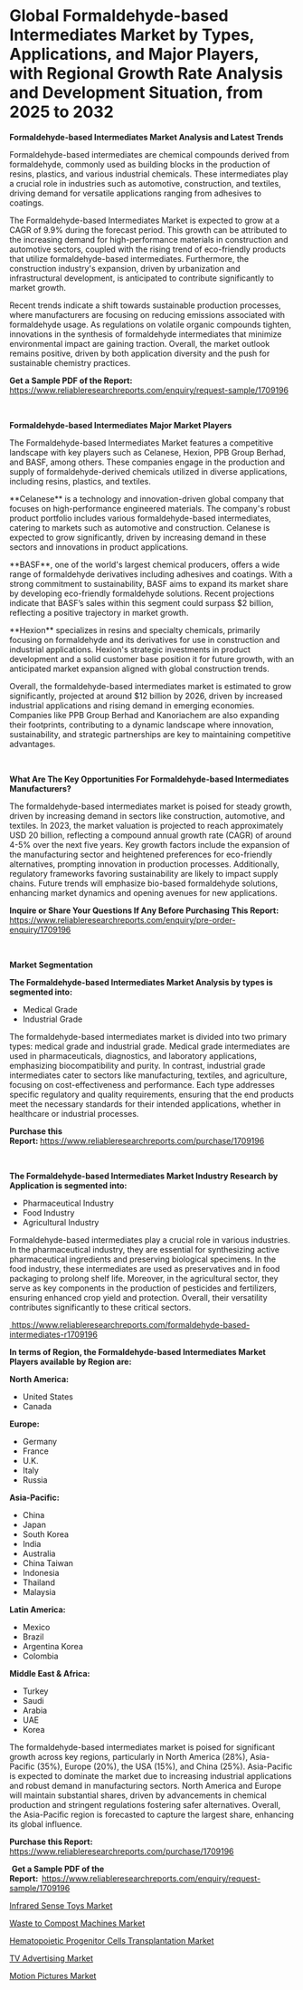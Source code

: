<p><h1>Global Formaldehyde-based Intermediates Market by Types, Applications, and Major Players, with Regional Growth Rate Analysis and Development Situation, from 2025 to 2032</h1></p><p><strong>Formaldehyde-based Intermediates Market Analysis and Latest Trends</strong></p>
<p><p>Formaldehyde-based intermediates are chemical compounds derived from formaldehyde, commonly used as building blocks in the production of resins, plastics, and various industrial chemicals. These intermediates play a crucial role in industries such as automotive, construction, and textiles, driving demand for versatile applications ranging from adhesives to coatings.</p><p>The Formaldehyde-based Intermediates Market is expected to grow at a CAGR of 9.9% during the forecast period. This growth can be attributed to the increasing demand for high-performance materials in construction and automotive sectors, coupled with the rising trend of eco-friendly products that utilize formaldehyde-based intermediates. Furthermore, the construction industry's expansion, driven by urbanization and infrastructural development, is anticipated to contribute significantly to market growth.</p><p>Recent trends indicate a shift towards sustainable production processes, where manufacturers are focusing on reducing emissions associated with formaldehyde usage. As regulations on volatile organic compounds tighten, innovations in the synthesis of formaldehyde intermediates that minimize environmental impact are gaining traction. Overall, the market outlook remains positive, driven by both application diversity and the push for sustainable chemistry practices.</p></p>
<p><strong>Get a Sample PDF of the Report:&nbsp;</strong> <a href="https://www.reliableresearchreports.com/enquiry/request-sample/1709196?utm_campaign=34&utm_medium=2&utm_source=Github&utm_content=ia&utm_term=27032025&utm_id=formaldehyde-based-intermediates">https://www.reliableresearchreports.com/enquiry/request-sample/1709196</a></p>
<p>&nbsp;</p>
<p><strong>Formaldehyde-based Intermediates Major Market Players</strong></p>
<p><p>The Formaldehyde-based Intermediates Market features a competitive landscape with key players such as Celanese, Hexion, PPB Group Berhad, and BASF, among others. These companies engage in the production and supply of formaldehyde-derived chemicals utilized in diverse applications, including resins, plastics, and textiles.</p><p>**Celanese** is a technology and innovation-driven global company that focuses on high-performance engineered materials. The company's robust product portfolio includes various formaldehyde-based intermediates, catering to markets such as automotive and construction. Celanese is expected to grow significantly, driven by increasing demand in these sectors and innovations in product applications.</p><p>**BASF**, one of the world's largest chemical producers, offers a wide range of formaldehyde derivatives including adhesives and coatings. With a strong commitment to sustainability, BASF aims to expand its market share by developing eco-friendly formaldehyde solutions. Recent projections indicate that BASF’s sales within this segment could surpass $2 billion, reflecting a positive trajectory in market growth.</p><p>**Hexion** specializes in resins and specialty chemicals, primarily focusing on formaldehyde and its derivatives for use in construction and industrial applications. Hexion's strategic investments in product development and a solid customer base position it for future growth, with an anticipated market expansion aligned with global construction trends.</p><p>Overall, the formaldehyde-based intermediates market is estimated to grow significantly, projected at around $12 billion by 2026, driven by increased industrial applications and rising demand in emerging economies. Companies like PPB Group Berhad and Kanoriachem are also expanding their footprints, contributing to a dynamic landscape where innovation, sustainability, and strategic partnerships are key to maintaining competitive advantages.</p></p>
<p>&nbsp;</p>
<p><strong>What Are The Key Opportunities For Formaldehyde-based Intermediates Manufacturers?</strong></p>
<p><p>The formaldehyde-based intermediates market is poised for steady growth, driven by increasing demand in sectors like construction, automotive, and textiles. In 2023, the market valuation is projected to reach approximately USD 20 billion, reflecting a compound annual growth rate (CAGR) of around 4-5% over the next five years. Key growth factors include the expansion of the manufacturing sector and heightened preferences for eco-friendly alternatives, prompting innovation in production processes. Additionally, regulatory frameworks favoring sustainability are likely to impact supply chains. Future trends will emphasize bio-based formaldehyde solutions, enhancing market dynamics and opening avenues for new applications.</p></p>
<p><strong>Inquire or Share Your Questions If Any Before Purchasing This Report:</strong> <a href="https://www.reliableresearchreports.com/enquiry/pre-order-enquiry/1709196?utm_campaign=34&utm_medium=2&utm_source=Github&utm_content=ia&utm_term=27032025&utm_id=formaldehyde-based-intermediates">https://www.reliableresearchreports.com/enquiry/pre-order-enquiry/1709196</a></p>
<p>&nbsp;</p>
<p><strong>Market Segmentation</strong></p>
<p><strong>The Formaldehyde-based Intermediates Market Analysis by types is segmented into:</strong></p>
<p><ul><li>Medical Grade</li><li>Industrial Grade</li></ul></p>
<p><p>The formaldehyde-based intermediates market is divided into two primary types: medical grade and industrial grade. Medical grade intermediates are used in pharmaceuticals, diagnostics, and laboratory applications, emphasizing biocompatibility and purity. In contrast, industrial grade intermediates cater to sectors like manufacturing, textiles, and agriculture, focusing on cost-effectiveness and performance. Each type addresses specific regulatory and quality requirements, ensuring that the end products meet the necessary standards for their intended applications, whether in healthcare or industrial processes.</p></p>
<p><strong>Purchase this Report:&nbsp;</strong><a href="https://www.reliableresearchreports.com/purchase/1709196?utm_campaign=34&utm_medium=2&utm_source=Github&utm_content=ia&utm_term=27032025&utm_id=formaldehyde-based-intermediates">https://www.reliableresearchreports.com/purchase/1709196</a></p>
<p>&nbsp;</p>
<p><strong>The Formaldehyde-based Intermediates Market Industry Research by Application is segmented into:</strong></p>
<p><ul><li>Pharmaceutical Industry</li><li>Food Industry</li><li>Agricultural Industry</li></ul></p>
<p><p>Formaldehyde-based intermediates play a crucial role in various industries. In the pharmaceutical industry, they are essential for synthesizing active pharmaceutical ingredients and preserving biological specimens. In the food industry, these intermediates are used as preservatives and in food packaging to prolong shelf life. Moreover, in the agricultural sector, they serve as key components in the production of pesticides and fertilizers, ensuring enhanced crop yield and protection. Overall, their versatility contributes significantly to these critical sectors.</p></p>
<p><a href="https://www.reliableresearchreports.com/formaldehyde-based-intermediates-r1709196?utm_campaign=34&utm_medium=2&utm_source=Github&utm_content=ia&utm_term=27032025&utm_id=formaldehyde-based-intermediates">&nbsp;https://www.reliableresearchreports.com/formaldehyde-based-intermediates-r1709196</a></p>
<p><strong>In terms of Region, the Formaldehyde-based Intermediates Market Players available by Region are:</strong></p>
<p>
    <p> <strong> North America: </strong>
        <ul>
            <li>United States</li>
            <li>Canada</li>
        </ul>
        </p> 
    <p> <strong> Europe: </strong>
        <ul>
            <li>Germany</li>
            <li>France</li>
            <li>U.K.</li>
            <li>Italy</li>
            <li>Russia</li>
        </ul>
        </p> 
    <p> <strong> Asia-Pacific: </strong>
        <ul>
            <li>China</li>
            <li>Japan</li>
            <li>South Korea</li>
            <li>India</li>
            <li>Australia</li>
            <li>China Taiwan</li>
            <li>Indonesia</li>
            <li>Thailand</li>
            <li>Malaysia</li>
        </ul>
        </p> 
    <p> <strong> Latin America: </strong>
        <ul>
            <li>Mexico</li>
            <li>Brazil</li>
            <li>Argentina Korea</li>
            <li>Colombia</li>
        </ul>
        </p> 
    <p> <strong> Middle East & Africa: </strong>
        <ul>
            <li>Turkey</li>
            <li>Saudi</li>
            <li>Arabia</li>
            <li>UAE</li>
            <li>Korea</li>
        </ul>
    </p>
    </p>
<p><p>The formaldehyde-based intermediates market is poised for significant growth across key regions, particularly in North America (28%), Asia-Pacific (35%), Europe (20%), the USA (15%), and China (25%). Asia-Pacific is expected to dominate the market due to increasing industrial applications and robust demand in manufacturing sectors. North America and Europe will maintain substantial shares, driven by advancements in chemical production and stringent regulations fostering safer alternatives. Overall, the Asia-Pacific region is forecasted to capture the largest share, enhancing its global influence.</p></p>
<p><strong>Purchase this Report: </strong><a href="https://www.reliableresearchreports.com/purchase/1709196?utm_campaign=34&utm_medium=2&utm_source=Github&utm_content=ia&utm_term=27032025&utm_id=formaldehyde-based-intermediates">https://www.reliableresearchreports.com/purchase/1709196</a></p>
<p>&nbsp;<strong>Get a Sample PDF of the Report:&nbsp;&nbsp;</strong><a href="https://www.reliableresearchreports.com/enquiry/request-sample/1709196?utm_campaign=34&utm_medium=2&utm_source=Github&utm_content=ia&utm_term=27032025&utm_id=formaldehyde-based-intermediates">https://www.reliableresearchreports.com/enquiry/request-sample/1709196</a></p>
<p><strong></strong></p>
<p><p><a href="https://github.com/catlowdarcys/Market-Research-Report-List-1/blob/main/infrared-sense-toys-market.md?utm_campaign=34&utm_medium=2&utm_source=Github&utm_content=ia&utm_term=27032025&utm_id=formaldehyde-based-intermediates">Infrared Sense Toys Market</a></p><p><a href="https://github.com/bramsklizas/Market-Research-Report-List-1/blob/main/waste-to-compost-machines-market.md?utm_campaign=34&utm_medium=2&utm_source=Github&utm_content=ia&utm_term=27032025&utm_id=formaldehyde-based-intermediates">Waste to Compost Machines Market</a></p><p><a href="https://github.com/ridchycarlas/Market-Research-Report-List-1/blob/main/hematopoietic-progenitor-cells-transplantation-market.md?utm_campaign=34&utm_medium=2&utm_source=Github&utm_content=ia&utm_term=27032025&utm_id=formaldehyde-based-intermediates">Hematopoietic Progenitor Cells Transplantation Market</a></p><p><a href="https://github.com/fabinbuddygc/Market-Research-Report-List-1/blob/main/tv-advertising-market.md?utm_campaign=34&utm_medium=2&utm_source=Github&utm_content=ia&utm_term=27032025&utm_id=formaldehyde-based-intermediates">TV Advertising Market</a></p><p><a href="https://github.com/stohllaackdw/Market-Research-Report-List-1/blob/main/motion-pictures-market.md?utm_campaign=34&utm_medium=2&utm_source=Github&utm_content=ia&utm_term=27032025&utm_id=formaldehyde-based-intermediates">Motion Pictures Market</a></p></p>